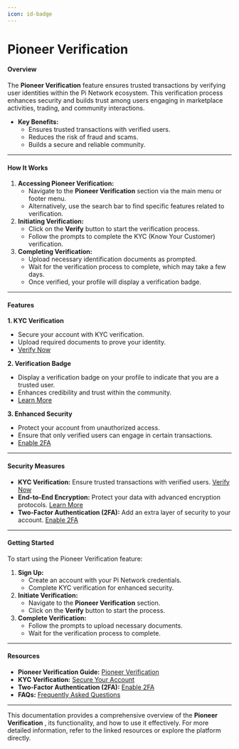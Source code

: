 ```yaml
---
icon: id-badge
---
```


# Pioneer Verification

#### **Overview**

The **Pioneer Verification** feature ensures trusted transactions by verifying user identities within the Pi Network ecosystem. This verification process enhances security and builds trust among users engaging in marketplace activities, trading, and community interactions.

* **Key Benefits:**
  * Ensures trusted transactions with verified users.
  * Reduces the risk of fraud and scams.
  * Builds a secure and reliable community.

***

#### **How It Works**

1. **Accessing Pioneer Verification:**
   * Navigate to the **Pioneer Verification** section via the main menu or footer menu.
   * Alternatively, use the search bar to find specific features related to verification.
2. **Initiating Verification:**
   * Click on the **Verify** button to start the verification process.
   * Follow the prompts to complete the KYC (Know Your Customer) verification.
3. **Completing Verification:**
   * Upload necessary identification documents as prompted.
   * Wait for the verification process to complete, which may take a few days.
   * Once verified, your profile will display a verification badge.

***

#### **Features**

**1. KYC Verification**

* Secure your account with KYC verification.
* Upload required documents to prove your identity.
* [Verify Now](https://chat.qwen.ai/c/kycverification.html)

**2. Verification Badge**

* Display a verification badge on your profile to indicate that you are a trusted user.
* Enhances credibility and trust within the community.
* [Learn More](https://chat.qwen.ai/c/pioneerverification.html#badge)

**3. Enhanced Security**

* Protect your account from unauthorized access.
* Ensure that only verified users can engage in certain transactions.
* [Enable 2FA](https://chat.qwen.ai/c/twofactor.html)

***

#### **Security Measures**

* **KYC Verification:** Ensure trusted transactions with verified users. [Verify Now](https://chat.qwen.ai/c/kycverification.html)
* **End-to-End Encryption:** Protect your data with advanced encryption protocols. [Learn More](https://chat.qwen.ai/c/endtoendencryption.html)
* **Two-Factor Authentication (2FA):** Add an extra layer of security to your account. [Enable 2FA](https://chat.qwen.ai/c/twofactor.html)

***

#### **Getting Started**

To start using the Pioneer Verification feature:

1. **Sign Up:**
   * Create an account with your Pi Network credentials.
   * Complete KYC verification for enhanced security.
2. **Initiate Verification:**
   * Navigate to the **Pioneer Verification** section.
   * Click on the **Verify** button to start the process.
3. **Complete Verification:**
   * Follow the prompts to upload necessary documents.
   * Wait for the verification process to complete.

***

#### **Resources**

* **Pioneer Verification Guide:** [Pioneer Verification](https://chat.qwen.ai/c/pioneerverification.html)
* **KYC Verification:** [Secure Your Account](https://chat.qwen.ai/c/kycverification.html)
* **Two-Factor Authentication (2FA):** [Enable 2FA](https://chat.qwen.ai/c/twofactor.html)
* **FAQs:** [Frequently Asked Questions](https://chat.qwen.ai/c/faq.html)

***

This documentation provides a comprehensive overview of the **Pioneer Verification** , its functionality, and how to use it effectively. For more detailed information, refer to the linked resources or explore the platform directly.

